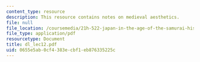 ```yaml
---
content_type: resource
description: This resource contains notes on medieval aesthetics.
file: null
file_location: /coursemedia/21h-522-japan-in-the-age-of-the-samurai-history-and-film-fall-2006/0655e5ab0cf4383ecbf1eb876335225c_dl_lec12.pdf
file_type: application/pdf
resourcetype: Document
title: dl_lec12.pdf
uid: 0655e5ab-0cf4-383e-cbf1-eb876335225c
---
```

